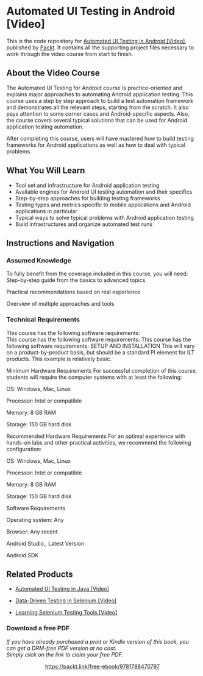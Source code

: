# Automated UI Testing in Android [Video]
This is the code repository for [Automated UI Testing in Android [Video]](https://www.packtpub.com/application-development/automated-ui-testing-android-video?utm_source=github&utm_medium=repository&utm_campaign=9781788470797), published by [Packt](https://www.packtpub.com/?utm_source=github). It contains all the supporting project files necessary to work through the video course from start to finish.
## About the Video Course
The Automated UI Testing for Android course is practice-oriented and explains major approaches to automating Android application testing. 
This course uses a step by step approach to build a test automation framework and demonstrates all the relevant steps, starting from the scratch. It also pays attention to some corner cases and Android-specific aspects. Also, the course covers several typical solutions that can be used for Android application testing automation.

After completing this course, users will have mastered how to build testing frameworks for Android applications as well as how to deal with typical problems.

<H2>What You Will Learn</H2>
<DIV class=book-info-will-learn-text>
<UL>
<LI>Tool set and infrastructure for Android application testing 
<LI>Available engines for Android UI testing automation and their specifics 
<LI>Step-by-step approaches for building testing frameworks 
<LI>Testing types and metrics specific to mobile applications and Android applications in particular 
<LI>Typical ways to solve typical problems with Android application testing 
<LI>Build infrastructures and organize automated test runs </LI></UL></DIV>

## Instructions and Navigation
### Assumed Knowledge
To fully benefit from the coverage included in this course, you will need:<br/>
Step-by-step guide from the basics to advanced topics

Practical recommendations based on real experience

Overview of multiple approaches and tools
### Technical Requirements
This course has the following software requirements:<br/>
This course has the following software requirements:
This course has the following software requirements: SETUP AND INSTALLATION This will vary on a product-by-product basis, but should be a standard PI element for ILT products. This example is relatively basic.

Minimum Hardware Requirements For successful completion of this course, students will require the computer systems with at least the following:

OS: Windows, Mac, Linux

Processor: Intel or compatible

Memory: 8 GB RAM

Storage: 150 GB hard disk

Recommended Hardware Requirements For an optimal experience with hands-on labs and other practical activities, we recommend the following configuration:

OS: Windows, Mac, Linux

Processor: Intel or compatible

Memory: 8 GB RAM

Storage: 150 GB hard disk

Software Requirements

Operating system: Any

Browser: Any recent

Android Studio,, Latest Version

Android SDK

## Related Products
* [Automated UI Testing in Java [Video]](https://www.packtpub.com/application-development/automated-ui-testing-java-video?utm_source=github&utm_medium=repository&utm_campaign=9781787120686)

* [Data-Driven Testing in Selenium [Video]](https://www.packtpub.com/web-development/data-driven-testing-selenium-video?utm_source=github&utm_medium=repository&utm_campaign=9781788476430)

* [Learning Selenium Testing Tools [Video]](https://www.packtpub.com/web-development/learning-selenium-testing-tools-video?utm_source=github&utm_medium=repository&utm_campaign=9781783985562)

### Download a free PDF

 <i>If you have already purchased a print or Kindle version of this book, you can get a DRM-free PDF version at no cost.<br>Simply click on the link to claim your free PDF.</i>
<p align="center"> <a href="https://packt.link/free-ebook/9781788470797">https://packt.link/free-ebook/9781788470797 </a> </p>